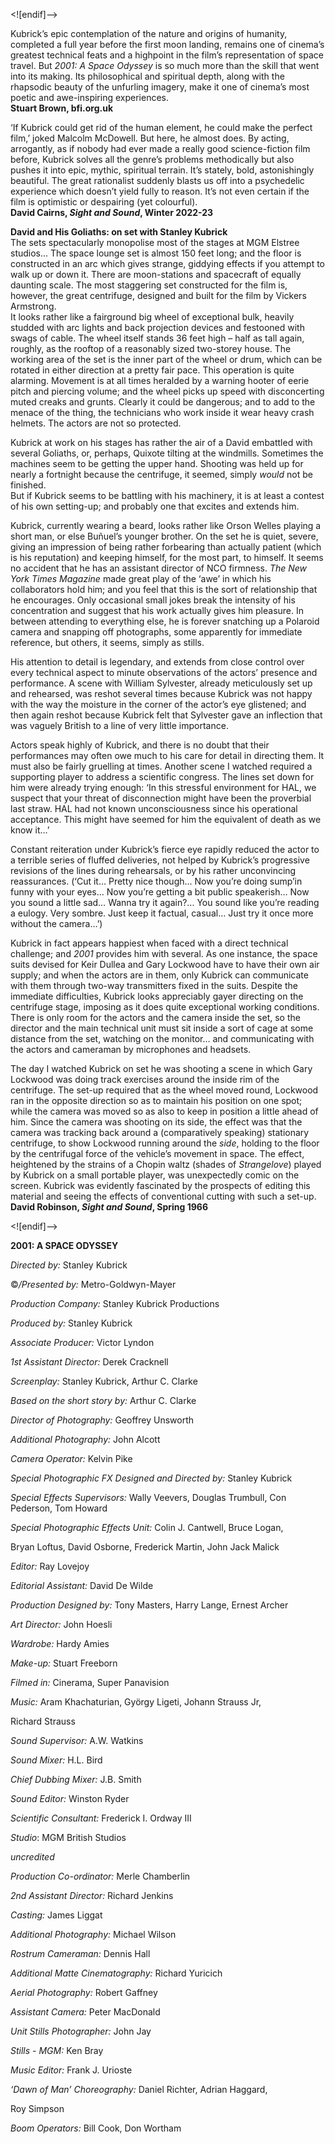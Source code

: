 
<![endif]-->

Kubrick’s epic contemplation of the nature and origins of humanity, completed a full year before the first moon landing, remains one of cinema’s greatest technical feats and a highpoint in the film’s representation of space travel. But _2001: A Space Odyssey_ is so much more than the skill that went into its making. Its philosophical and spiritual depth, along with the rhapsodic beauty of the unfurling imagery, make it one of cinema’s most poetic and awe-inspiring experiences.  
**Stuart Brown, bfi.org.uk**

‘If Kubrick could get rid of the human element, he could make the perfect film,’ joked Malcolm McDowell. But here, he almost does. By acting, arrogantly, as if nobody had ever made a really good science-fiction film before, Kubrick solves all the genre’s problems methodically but also pushes it into epic, mythic, spiritual terrain. It’s stately, bold, astonishingly beautiful. The great rationalist suddenly blasts us off into a psychedelic experience which doesn’t yield fully to reason. It’s not even certain if the film is optimistic or despairing (yet colourful).  
**David Cairns, _Sight and Sound_, Winter 2022-23**  

**David and His Goliaths: on set with Stanley Kubrick**  
The sets spectacularly monopolise most of the stages at MGM Elstree studios... The space lounge set is almost 150 feet long; and the floor is constructed in an arc which gives strange, giddying effects if you attempt to walk up or down it. There are moon-stations and spacecraft of equally daunting scale. The most staggering set constructed for the film is, however, the great centrifuge, designed and built for the film by Vickers Armstrong.  
It looks rather like a fairground big wheel of exceptional bulk, heavily studded with arc lights and back projection devices and festooned with swags of cable. The wheel itself stands 36 feet high – half as tall again, roughly, as the rooftop of a reasonably sized two-storey house. The working area of the set is the inner part of the wheel or drum, which can be rotated in either direction at a pretty fair pace. This operation is quite alarming. Movement is at all times heralded by a warning hooter of eerie pitch and piercing volume; and the wheel picks up speed with disconcerting muted creaks and grunts. Clearly it could be dangerous; and to add to the menace of the thing, the technicians who work inside it wear heavy crash helmets. The actors are not so protected.

Kubrick at work on his stages has rather the air of a David embattled with several Goliaths, or, perhaps, Quixote tilting at the windmills. Sometimes the machines seem to be getting the upper hand. Shooting was held up for nearly a fortnight because the centrifuge, it seemed, simply _would_ not be finished.  
But if Kubrick seems to be battling with his machinery, it is at least a contest of his own setting-up; and probably one that excites and extends him.

Kubrick, currently wearing a beard, looks rather like Orson Welles playing a short man, or else Buñuel’s younger brother. On the set he is quiet, severe, giving an impression of being rather forbearing than actually patient (which is his reputation) and keeping himself, for the most part, to himself. It seems no accident that he has an assistant director of NCO firmness. _The New York Times Magazine_ made great play of the ‘awe’ in which his collaborators hold him; and you feel that this is the sort of relationship that he encourages. Only occasional small jokes break the intensity of his concentration and suggest that his work actually gives him pleasure. In between attending to everything else, he is forever snatching up a Polaroid camera and snapping off photographs, some apparently for immediate reference, but others, it seems, simply as stills.

His attention to detail is legendary, and extends from close control over every technical aspect to minute observations of the actors’ presence and performance. A scene with William Sylvester, already meticulously set up and rehearsed, was reshot several times because Kubrick was not happy with the way the moisture in the corner of the actor’s eye glistened; and then again reshot because Kubrick felt that Sylvester gave an inflection that was vaguely British to a line of very little importance.

Actors speak highly of Kubrick, and there is no doubt that their performances may often owe much to his care for detail in directing them. It must also be fairly gruelling at times. Another scene I watched required a supporting player to address a scientific congress. The lines set down for him were already trying enough: ‘In this stressful environment for HAL, we suspect that your threat of disconnection might have been the proverbial last straw. HAL had not known unconsciousness since his operational acceptance. This might have seemed for him the equivalent of death as we know it…’

Constant reiteration under Kubrick’s fierce eye rapidly reduced the actor to a terrible series of fluffed deliveries, not helped by Kubrick’s progressive revisions of the lines during rehearsals, or by his rather unconvincing reassurances. (‘Cut it… Pretty nice though… Now you’re doing sump’in funny with your eyes… Now you’re getting a bit public speakerish… Now you sound a little sad… Wanna try it again?... You sound like you’re reading a eulogy. Very sombre. Just keep it factual, casual… Just try it once more without the camera…’)

Kubrick in fact appears happiest when faced with a direct technical challenge; and _2001_ provides him with several. As one instance, the space suits devised for Keir Dullea and Gary Lockwood have to have their own air supply; and when the actors are in them, only Kubrick can communicate with them through two-way transmitters fixed in the suits. Despite the immediate difficulties, Kubrick looks appreciably gayer directing on the centrifuge stage, imposing as it does quite exceptional working conditions. There is only room for the actors and the camera inside the set, so the director and the main technical unit must sit inside a sort of cage at some distance from the set, watching on the monitor… and communicating with the actors and cameraman by microphones and headsets.

The day I watched Kubrick on set he was shooting a scene in which Gary Lockwood was doing track exercises around the inside rim of the centrifuge. The set-up required that as the wheel moved round, Lockwood ran in the opposite direction so as to maintain his position on one spot; while the camera was moved so as also to keep in position a little ahead of him. Since the camera was shooting on its side, the effect was that the camera was tracking back around a (comparatively speaking) stationary centrifuge, to show Lockwood running around the _side_, holding to the floor by the centrifugal force of the vehicle’s movement in space. The effect, heightened by the strains of a Chopin waltz (shades of _Strangelove_) played by Kubrick on a small portable player, was unexpectedly comic on the screen. Kubrick was evidently fascinated by the prospects of editing this material and seeing the effects of conventional cutting with such a set-up.  
**David Robinson, _Sight and Sound_, Spring 1966**  

<![endif]-->

**2001: A SPACE ODYSSEY**

_Directed by:_ Stanley Kubrick

©_/Presented by:_ Metro-Goldwyn-Mayer

_Production Company:_ Stanley Kubrick Productions

_Produced by:_ Stanley Kubrick

_Associate Producer:_ Victor Lyndon

_1st Assistant Director:_ Derek Cracknell

_Screenplay:_ Stanley Kubrick, Arthur C. Clarke

_Based on the short story by:_ Arthur C. Clarke

_Director of Photography:_ Geoffrey Unsworth

_Additional Photography:_ John Alcott

_Camera Operator:_ Kelvin Pike

_Special Photographic FX Designed and Directed by:_ Stanley Kubrick

_Special Effects Supervisors:_ Wally Veevers, Douglas Trumbull, Con Pederson, Tom Howard

_Special Photographic Effects Unit:_ Colin J. Cantwell, Bruce Logan,

Bryan Loftus, David Osborne, Frederick Martin, John Jack Malick

_Editor:_ Ray Lovejoy

_Editorial Assistant:_ David De Wilde

_Production Designed by:_ Tony Masters, Harry Lange, Ernest Archer

_Art Director:_ John Hoesli

_Wardrobe:_ Hardy Amies

_Make-up:_ Stuart Freeborn

_Filmed in:_ Cinerama, Super Panavision

_Music:_ Aram Khachaturian, György Ligeti, Johann Strauss Jr,

Richard Strauss

_Sound Supervisor:_ A.W. Watkins

_Sound Mixer:_ H.L. Bird

_Chief Dubbing Mixer:_ J.B. Smith

_Sound Editor:_ Winston Ryder

_Scientific Consultant:_ Frederick I. Ordway III

_Studio_: MGM British Studios

_uncredited_

_Production Co-ordinator:_ Merle Chamberlin

_2nd Assistant Director:_ Richard Jenkins

_Casting:_ James Liggat

_Additional Photography:_ Michael Wilson

_Rostrum Cameraman:_ Dennis Hall

_Additional Matte Cinematography:_ Richard Yuricich

_Aerial Photography:_ Robert Gaffney

_Assistant Camera:_ Peter MacDonald

_Unit Stills Photographer:_ John Jay

_Stills - MGM:_ Ken Bray

_Music Editor:_ Frank J. Urioste

_‘Dawn of Man’ Choreography:_ Daniel Richter, Adrian Haggard,

Roy Simpson

_Boom Operators:_ Bill Cook, Don Wortham
<!--stackedit_data:
eyJoaXN0b3J5IjpbMjAyMTYwODg2OF19
-->